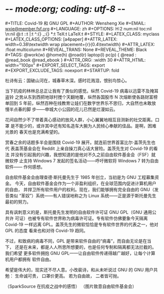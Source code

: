 # -*- mode:org; coding: utf-8 -*-

#+TITLE:     Covid-19 和 GNU GPL
#+AUTHOR:    Wensheng Xie
#+EMAIL:     wxie@member.fsf.org
#+LANGUAGE:  zh
#+OPTIONS: H:2 num:nil toc:nil \n:nil @:t ::t |:t ^:{} _:{} *:t TeX:t LaTeX:t
#+STYLE: <link rel="stylesheet" type="text/css" href="org.css" />
#+LATEX_CLASS: myclass
#+LATEX_CLASS_OPTIONS: [a4paper]
#+ATTR_LATEX: width=0.38\textwidth wrap placement={r}{0.4\textwidth}
#+ATTR_LATEX: :float multicolumn
#+REVEAL_TRANS: None
#+REVEAL_THEME: Black
#+TAGS: @work(w) @home(h) @road(r) laptop(l) pc(p) { @read : @read_book @read_ebook }
#+ATTR_ORG: :width 30
#+ATTR_HTML: width="100px"
#+EXPORT_SELECT_TAGS: export
#+EXPORT_EXCLUDE_TAGS: noexport
#+STARTUP: fold

杜诗有云：国破山河在，城春草木深。感时花溅泪，恨别鸟惊心。

当下抗疫的林林总总正让我有了类似的感觉。纵然 Covid-19 病毒以迅雷不及掩耳盗铃
之势从东到西把地球村搅个天翻地覆，纵然各国股市 N 次熔断使各路财富榜单回到 S
年前，纵然百种在线教育让娃们在数字世界乐不思归，大自然也未敢放慢半点春的脚
步——申城大小公园的花儿已然是烂漫如云。

花间自然少不了带着真心感动的放风人群，小心翼翼地相互目测新的社交距离。口罩
是不能少的，或许其中还有知名造车大腕为人民倾心奉献的佳品。是啊，困难光景的
春天也是充满希望的。

赏春之余的话题多半会是围绕 Covid-19 展开。就连前世界首富比尔·盖茨先生也代
表盖茨基金会在 Reddit 上亲自操刀真心话大冒险。盖茨先生对 Covid-19 的看法
并没有引起我的兴趣，我想知道的是他对不久之前自由软件基金会（FSF）就微软停
止支持 Windows 7 发起的签名活动——呼吁微软将 Windows 7 转为自由软件——
作何感想。

自由软件基金会由理查德·斯托曼先生于 1985 年创立，当初是为 GNU 工程募集资金。
今天，自由软件基金会作为一个非盈利组织，在全球范围内促进计算机用户的自由，
并捍卫所有软件用户的权利。现在，我们能够拥有完全自由的 GNU（发音类似
“革奴”）系统——有人错误地称之为 Linux 系统——正是源于斯托曼先生最初的努力。

具有讽刺意义的是，斯托曼先生发明的自由软件许可证 GNU GPL（GNU 通用公共许
可证）也被专有软件世界称为病毒许可证。专有软件仿佛要象今天隔离 Covid-19
一样远离 GPL。盖茨先生的微软恰恰是专有软件世界的代表之一，他对 GPL 的态度
看来也和对待 Covid-19 趋同。

不过，和致病的病毒不同，GPL 是带来软件自由的“病毒”，而自由无论是在当下，
还是在未来，都是人人所思所想要的，也是任何专制和隔离都无法拦截的。我们希望
更多软件拥抱 GNU GPL——让自由软件传递得越广越好，让每个计算机用户都拥有
软件自由。

希望是伟大的，现实还不尽人意。小改裴诗，和从未听说过 GNU 的 GNU 用户共
勉：
生命诚可贵，
口罩价更高。
若为自由故，
二者皆可抛。

（SparkSource 在抗疫之战中的感悟）
（图片致意自由软件基金会）
